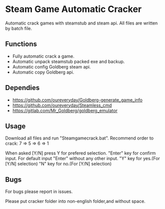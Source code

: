 # Steam Game Automatic Cracker

Automatic crack games with steamstub and steam api.
All files are written by batch file.

## Functions

 * Fully automatic crack a game.
 * Automatic unpack steamstub packed exe and backup.
 * Automatic config Goldberg steam api.
 * Automatic copy Goldberg api.

## Dependies
 * https://github.com/oureveryday/Goldberg-generate_game_info
 * https://github.com/oureveryday/Steamless_cmd
 * https://gitlab.com/Mr_Goldberg/goldberg_emulator

## Usage
Download all files and run "Steamgamecrack.bat".
Recommend order to crack: 7 => 5 => 6 => 1

When asked [Y/N] press Y for prefered selection.
"Enter" key for confirm input.
For default input "Enter" without any other input.
"Y" key for yes.(For [Y/N] selection)
"N" key for no.(For [Y/N] selection)

## Bugs
For bugs please report in issues.

Please put cracker folder into non-english folder,and without space.



